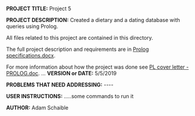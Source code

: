 **PROJECT TITLE:** Project 5

**PROJECT DESCRIPTION:**
Created a dietary and a dating database with queries using Prolog.

All files related to this project are contained in this directory.

The full project description and requirements are in [Prolog specifications.docx](https://github.com/AdamSchaible/MSU_Denver/blob/master/CS%203210%20Principles%20of%20Prog.%20Languages%20(Spring%202019)/Project%205/Prolog%20specifications.docx).

For more information about how the project was done see [PL cover letter - PROLOG.doc](https://github.com/AdamSchaible/MSU_Denver/blob/master/CS%203210%20Principles%20of%20Prog.%20Languages%20(Spring%202019)/Project%205/PL%20cover%20letter%20-%20PROLOG.doc).
...
**VERSION or DATE:** 5/5/2019

**PROBLEMS THAT NEED ADDRESSING:** ----

**USER INSTRUCTIONS:** 
.....some commands to run it

**AUTHOR:** Adam Schaible
